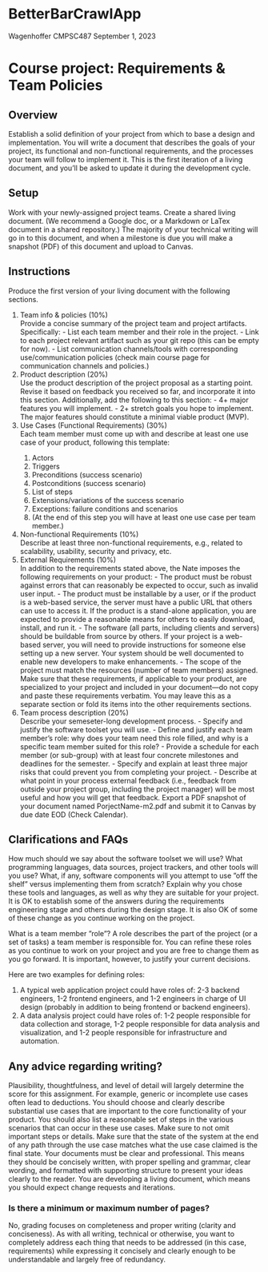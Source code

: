 # BetterBarCrawlApp
Wagenhoffer
CMPSC487
September 1, 2023

# Course project: Requirements & Team Policies

## Overview
Establish a solid definition of your project from which to base a design and implementation. You will
write a document that describes the goals of your project, its functional and non-functional requirements,
and the processes your team will follow to implement it. This is the first iteration of a living document,
and you’ll be asked to update it during the development cycle.
## Setup
Work with your newly-assigned project teams.
Create a shared living document. (We recommend a Google doc, or a Markdown or LaTex document
in a shared repository.) The majority of your technical writing will go in to this document, and when a
milestone is due you will make a snapshot (PDF) of this document and upload to Canvas.
## Instructions
Produce the first version of your living document with the following sections.
<ol>
  <li>Team info & policies (10%)</li>
  Provide a concise summary of the project team and project artifacts. Specifically:
  - List each team member and their role in the project.
  - Link to each project relevant artifact such as your git repo (this can be empty for now).
  - List communication channels/tools with corresponding use/communication policies (check main
  course page for communication channels and policies.)
  <li>Product description (20%)</li>
  Use the product description of the project proposal as a starting point. Revise it based on feedback you
  received so far, and incorporate it into this section. Additionally, add the following to this section:
  - 4+ major features you will implement.
  - 2+ stretch goals you hope to implement.
  The major features should constitute a minimal viable product (MVP).
  <li>Use Cases (Functional Requirements) (30%)</li>
  Each team member must come up with and describe at least one use case of your product, following
  this template:
  <ol>
    <li>Actors</li>
    <li>Triggers</li>
    <li>Preconditions (success scenario)</li>
    <li>Postconditions (success scenario)</li>
    <li>List of steps</li>
    <li>Extensions/variations of the success scenario</li>
    <li>Exceptions: failure conditions and scenarios</li>
    <li>(At the end of this step you will have at least one use case per team member.)</li>
  </ol>
  <li>Non-functional Requirements (10%)</li>
  Describe at least three non-functional requirements, e.g., related to scalability, usability, security and
  privacy, etc.
  
  <li>External Requirements (10%)</li>
  In addition to the requirements stated above, the Nate imposes the following requirements on your
  product:
  - The product must be robust against errors that can reasonably be expected to occur, such as invalid
  user input.
  - The product must be installable by a user, or if the product is a web-based service, the server must
  have a public URL that others can use to access it. If the product is a stand-alone application, you
  are expected to provide a reasonable means for others to easily download, install, and run it.
  - The software (all parts, including clients and servers) should be buildable from source by others. If
  your project is a web-based server, you will need to provide instructions for someone else setting up a
  new server. Your system should be well documented to enable new developers to make enhancements.
  - The scope of the project must match the resources (number of team members) assigned.
  Make sure that these requirements, if applicable to your product, are specialized to your project and
  included in your document—do not copy and paste these requirements verbatim. You may leave this as a
  separate section or fold its items into the other requirements sections.
  <li>Team process description (20%)</li>
  Describe your semeseter-long development process.
  - Specify and justify the software toolset you will use.
  - Define and justify each team member’s role: why does your team need this role filled, and why is
  a specific team member suited for this role?
  - Provide a schedule for each member (or sub-group) with at least four concrete milestones and
  deadlines for the semester.
  - Specify and explain at least three major risks that could prevent you from completing your project.
  - Describe at what point in your process external feedback (i.e., feedback from outside your project
  group, including the project manager) will be most useful and how you will get that feedback.
  Export a PDF snapshot of your document named PorjectName-m2.pdf and submit it to Canvas by due
  date EOD (Check Calendar).
</ol>

## Clarifications and FAQs

How much should we say about the software toolset we will use? What programming languages,
data sources, project trackers, and other tools will you use? What, if any, software components will you
attempt to use ”off the shelf” versus implementing them from scratch? Explain why you chose these tools
and languages, as well as why they are suitable for your project.
It is OK to establish some of the answers during the requirements engineering stage and others during
the design stage. It is also OK of some of these change as you continue working on the project.

What is a team member ”role”? A role describes the part of the project (or a set of tasks) a team
member is responsible for. You can refine these roles as you continue to work on your project and you are
free to change them as you go forward. It is important, however, to justify your current decisions.

Here are two examples for defining roles:
1. A typical web application project could have roles of: 2-3 backend engineers, 1-2 frontend engineers,
and 1-2 engineers in charge of UI design (probably in addition to being frontend or backend engineers).
2. A data analysis project could have roles of: 1-2 people responsible for data collection and storage, 1-2
people responsible for data analysis and visualization, and 1-2 people responsible for infrastructure and
automation.
## Any advice regarding writing?
Plausibility, thoughtfulness, and level of detail will largely determine the score for this assignment. For
example, generic or incomplete use cases often lead to deductions. You should choose and clearly describe
substantial use cases that are important to the core functionality of your product. You should also list a
reasonable set of steps in the various scenarios that can occur in these use cases. Make sure to not omit
important steps or details. Make sure that the state of the system at the end of any path through the use
case matches what the use case claimed is the final state.
Your documents must be clear and professional. This means they should be concisely written, with
proper spelling and grammar, clear wording, and formatted with supporting structure to present your
ideas clearly to the reader.
You are developing a living document, which means you should expect change requests and iterations.
### Is there a minimum or maximum number of pages?
No, grading focuses on completeness and proper writing (clarity and conciseness). As with all writing,
technical or otherwise, you want to completely address each thing that needs to be addressed (in this case,
requirements) while expressing it concisely and clearly enough to be understandable and largely free of
redundancy.
